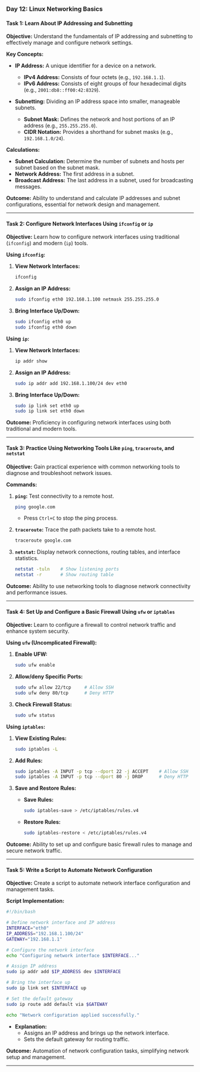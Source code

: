 ### Day 12: Linux Networking Basics

#### **Task 1: Learn About IP Addressing and Subnetting**

**Objective:** Understand the fundamentals of IP addressing and subnetting to effectively manage and configure network settings.

**Key Concepts:**

- **IP Address:** A unique identifier for a device on a network.

  - **IPv4 Address:** Consists of four octets (e.g., `192.168.1.1`).
  - **IPv6 Address:** Consists of eight groups of four hexadecimal digits (e.g., `2001:db8::ff00:42:8329`).

- **Subnetting:** Dividing an IP address space into smaller, manageable subnets.
  - **Subnet Mask:** Defines the network and host portions of an IP address (e.g., `255.255.255.0`).
  - **CIDR Notation:** Provides a shorthand for subnet masks (e.g., `192.168.1.0/24`).

**Calculations:**

- **Subnet Calculation:** Determine the number of subnets and hosts per subnet based on the subnet mask.
- **Network Address:** The first address in a subnet.
- **Broadcast Address:** The last address in a subnet, used for broadcasting messages.

**Outcome:** Ability to understand and calculate IP addresses and subnet configurations, essential for network design and management.

---

#### **Task 2: Configure Network Interfaces Using `ifconfig` or `ip`**

**Objective:** Learn how to configure network interfaces using traditional (`ifconfig`) and modern (`ip`) tools.

**Using `ifconfig`:**

1. **View Network Interfaces:**

   ```bash
   ifconfig
   ```

2. **Assign an IP Address:**

   ```bash
   sudo ifconfig eth0 192.168.1.100 netmask 255.255.255.0
   ```

3. **Bring Interface Up/Down:**
   ```bash
   sudo ifconfig eth0 up
   sudo ifconfig eth0 down
   ```

**Using `ip`:**

1. **View Network Interfaces:**

   ```bash
   ip addr show
   ```

2. **Assign an IP Address:**

   ```bash
   sudo ip addr add 192.168.1.100/24 dev eth0
   ```

3. **Bring Interface Up/Down:**
   ```bash
   sudo ip link set eth0 up
   sudo ip link set eth0 down
   ```

**Outcome:** Proficiency in configuring network interfaces using both traditional and modern tools.

---

#### **Task 3: Practice Using Networking Tools Like `ping`, `traceroute`, and `netstat`**

**Objective:** Gain practical experience with common networking tools to diagnose and troubleshoot network issues.

**Commands:**

1. **`ping`:** Test connectivity to a remote host.

   ```bash
   ping google.com
   ```

   - Press `Ctrl+C` to stop the ping process.

2. **`traceroute`:** Trace the path packets take to a remote host.

   ```bash
   traceroute google.com
   ```

3. **`netstat`:** Display network connections, routing tables, and interface statistics.
   ```bash
   netstat -tuln    # Show listening ports
   netstat -r       # Show routing table
   ```

**Outcome:** Ability to use networking tools to diagnose network connectivity and performance issues.

---

#### **Task 4: Set Up and Configure a Basic Firewall Using `ufw` or `iptables`**

**Objective:** Learn to configure a firewall to control network traffic and enhance system security.

**Using `ufw` (Uncomplicated Firewall):**

1. **Enable UFW:**

   ```bash
   sudo ufw enable
   ```

2. **Allow/deny Specific Ports:**

   ```bash
   sudo ufw allow 22/tcp     # Allow SSH
   sudo ufw deny 80/tcp      # Deny HTTP
   ```

3. **Check Firewall Status:**
   ```bash
   sudo ufw status
   ```

**Using `iptables`:**

1. **View Existing Rules:**

   ```bash
   sudo iptables -L
   ```

2. **Add Rules:**

   ```bash
   sudo iptables -A INPUT -p tcp --dport 22 -j ACCEPT    # Allow SSH
   sudo iptables -A INPUT -p tcp --dport 80 -j DROP      # Deny HTTP
   ```

3. **Save and Restore Rules:**
   - **Save Rules:**
     ```bash
     sudo iptables-save > /etc/iptables/rules.v4
     ```
   - **Restore Rules:**
     ```bash
     sudo iptables-restore < /etc/iptables/rules.v4
     ```

**Outcome:** Ability to set up and configure basic firewall rules to manage and secure network traffic.

---

#### **Task 5: Write a Script to Automate Network Configuration**

**Objective:** Create a script to automate network interface configuration and management tasks.

**Script Implementation:**

```bash
#!/bin/bash

# Define network interface and IP address
INTERFACE="eth0"
IP_ADDRESS="192.168.1.100/24"
GATEWAY="192.168.1.1"

# Configure the network interface
echo "Configuring network interface $INTERFACE..."

# Assign IP address
sudo ip addr add $IP_ADDRESS dev $INTERFACE

# Bring the interface up
sudo ip link set $INTERFACE up

# Set the default gateway
sudo ip route add default via $GATEWAY

echo "Network configuration applied successfully."
```

- **Explanation:**
  - Assigns an IP address and brings up the network interface.
  - Sets the default gateway for routing traffic.

**Outcome:** Automation of network configuration tasks, simplifying network setup and management.

---
